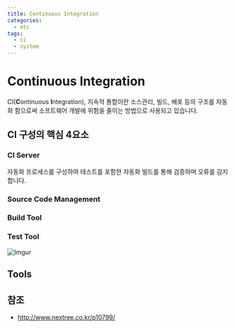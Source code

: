 ```yaml
---
title: Continuous Integration
categories: 
  - etc
tags: 
  - ci
  - system
---
```

# Continuous Integration
CI(**C**ontinuous **I**ntegration), 지속적 통합이란 소스관리, 빌드, 배포 등의 구조를 자동화 함으로써 소프트웨어 개발에 위험을 줄이는 방법으로 사용되고 있습니다.

## CI 구성의 핵심 4요소
### CI Server
자동화 프로세스를 구성하여 테스트를 포함한 자동화 빌드를 통해 검증하며 오류를 감지합니다.

### Source Code Management

### Build Tool

### Test Tool

![Imgur](https://i.imgur.com/O4fkG4i.png)

## Tools

## 참조
- http://www.nextree.co.kr/p10799/


<!--stackedit_data:
eyJoaXN0b3J5IjpbODIwOTg4NTQ0LDEyODg4MzIxMzYsMzYyMj
gwNzg2LC0yMTIxMDYzMDM2XX0=
-->